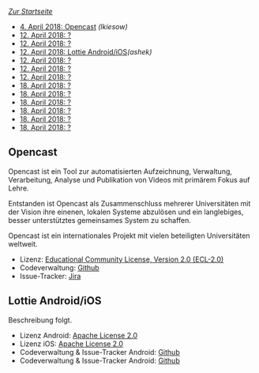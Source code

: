 ---
---

*[Zur Startseite](index.html)*

- [4. April 2018: Opencast](#opencast) *(lkiesow)*
- [12. April 2018: ?](#)
- [12. April 2018: ?](#)
- [12. April 2018: Lottie Android/iOS](#lottie-android/ios)*(ashek)*
- [12. April 2018: ?](#)
- [12. April 2018: ?](#)
- [12. April 2018: ?](#)
- [18. April 2018: ?](#)
- [18. April 2018: ?](#)
- [18. April 2018: ?](#)
- [18. April 2018: ?](#)
- [18. April 2018: ?](#)
- [18. April 2018: ?](#)


Opencast
--------
Opencast ist ein Tool zur automatisierten Aufzeichnung, Verwaltung, Verarbeitung, Analyse und Publikation von Videos mit primärem Fokus auf Lehre.

Entstanden ist Opencast als Zusammenschluss mehrerer Universitäten mit der Vision ihre einenen, lokalen Systeme abzulösen und ein langlebiges, besser unterstütztes gemeinsames System zu schaffen.

Opencast ist ein internationales Projekt mit vielen beteiligten Universitäten weltweit.

- Lizenz: [Educational Community License, Version 2.0 (ECL-2.0)
  ](https://github.com/opencast/opencast/blob/develop/LICENSE)
- Codeverwaltung: [Github](https://github.com/opencast/opencast)
- Issue-Tracker: [Jira](https://opencast.jira.com/secure/Dashboard.jspa)

Lottie Android/iOS
--------
Beschreibung folgt.
- Lizenz Android: [Apache License 2.0](https://github.com/airbnb/lottie-android/blob/master/LICENSE)
- Lizenz iOS: [Apache License 2.0](https://github.com/airbnb/lottie-ios/blob/master/LICENSE)
- Codeverwaltung & Issue-Tracker Android: [Github](https://github.com/airbnb/lottie-android)
- Codeverwaltung & Issue-Tracker Android: [Github](https://github.com/airbnb/lottie-ios)

